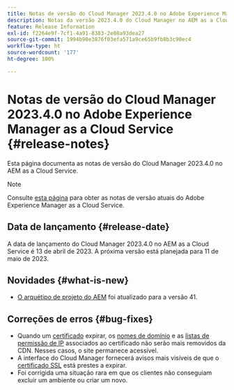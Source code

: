 ```yaml
---
title: Notas de versão do Cloud Manager 2023.4.0 no Adobe Experience Manager as a Cloud Service
description: Notas da versão 2023.4.0 do Cloud Manager no AEM as a Cloud Service.
feature: Release Information
exl-id: f2264e9f-7cf1-4a91-8383-2e08a93dea27
source-git-commit: 1994b90e3876f03efa571a9ce65b9fb8b3c90ec4
workflow-type: ht
source-wordcount: '177'
ht-degree: 100%

---
```


# Notas de versão do Cloud Manager 2023.4.0 no Adobe Experience Manager as a Cloud Service {#release-notes}

Esta página documenta as notas de versão do Cloud Manager 2023.4.0 no AEM as a Cloud Service.

>[!NOTE]
>
>Consulte [esta página](/help/release-notes/release-notes-cloud/release-notes-current.md) para obter as notas de versão atuais do Adobe Experience Manager as a Cloud Service.

## Data de lançamento {#release-date}

A data de lançamento do Cloud Manager 2023.4.0 no AEM as a Cloud Service é 13 de abril de 2023. A próxima versão está planejada para 11 de maio de 2023.

## Novidades {#what-is-new}

* [O arquétipo de projeto do AEM](https://experienceleague.adobe.com/docs/experience-manager-core-components/using/developing/archetype/overview.html?lang=pt-BR) foi atualizado para a versão 41.

## Correções de erros {#bug-fixes}

* Quando um [certificado](/help/implementing/cloud-manager/managing-ssl-certifications/introduction.md) expirar, os [nomes de domínio](/help/implementing/cloud-manager/custom-domain-names/introduction.md) e as [listas de permissão de IP](/help/implementing/cloud-manager/ip-allow-lists/introduction.md) associados ao certificado não serão mais removidos da CDN. Nesses casos, o site permanece acessível.
* A interface do Cloud Manager fornecerá avisos mais visíveis de que o [certificado SSL](/help/implementing/cloud-manager/managing-ssl-certifications/introduction.md) está prestes a expirar.
* Foi corrigida uma situação rara em que os clientes não conseguiam excluir um ambiente ou criar um novo.
